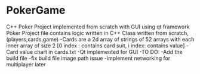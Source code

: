 # PokerGame
C++ Poker Project implemented from scratch with GUI using qt framework
Poker Project file contains logic written in C++
Class written from scratch, (players,cards,game)
-Cards are a 2d array of strings of 52 arrays with each inner array of size 2 [0 index : contains card suit, i index: contains value]
-Card value chart in cards.txt
-Qt implemented for GUI 
-TO DO: 
  -Add the build file
  -fix build file image path issue
  -implement networking for multiplayer later
